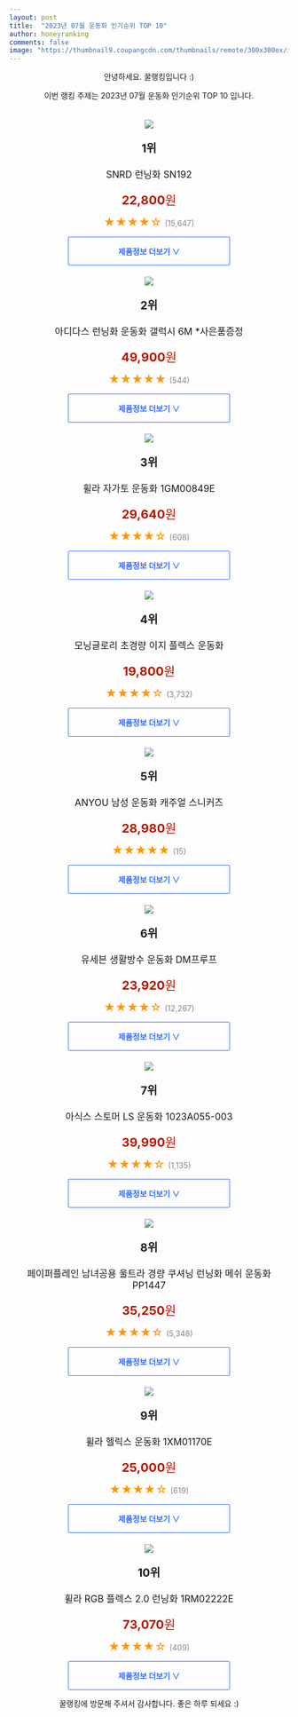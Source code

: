 ```yaml
---
layout: post
title:  "2023년 07월 운동화 인기순위 TOP 10"
author: honeyranking
comments: false
image: "https://thumbnail9.coupangcdn.com/thumbnails/remote/300x300ex/image/retail/images/2018/09/27/17/8/40daef83-84fd-4994-9596-9d430555b9de.jpg"
---
```

<p style="text-align: center;">안녕하세요. 꿀랭킹입니다 :)</p>
<p style="text-align: center;">이번 랭킹 주제는 2023년 07월 운동화 인기순위 TOP 10 입니다.</p><center><img src="https://thumbnail9.coupangcdn.com/thumbnails/remote/300x300ex/image/retail/images/2018/09/27/17/8/40daef83-84fd-4994-9596-9d430555b9de.jpg" style="margin-top:20px" /></center><p style="text-align: center; font-size: 20px"><b>1위</b></p><p style="text-align: center; font-size: 17px">SNRD 런닝화 SN192</p><p style="text-align: center;"><span style="color: #b61800; font-size: 22px;"><b>22,800</b>원</span></p><p style="text-align: center;"><span style="color: #ff9600; font-size: 20px;">★★★★☆ </span><span style="color: #878787;">(15,647)</span></p><center><a href="https://link.coupang.com/a/2H0wu"><div style="font-size: 14px; display: inline-block; padding: 15px 90px; color: #346aff; border-radius: 2px; border: 1px solid #346aff; cursor: pointer;"><b>제품정보 더보기 &or;</b></div></a></center><center><img src="https://thumbnail8.coupangcdn.com/thumbnails/remote/300x300ex/image/vendor_inventory/ce48/826d09b95c5f01fa8b92851d61cefab6a9d546775eaa87c14a700cdfa71a.jpg" style="margin-top:20px" /></center><p style="text-align: center; font-size: 20px"><b>2위</b></p><p style="text-align: center; font-size: 17px">아디다스 런닝화 운동화 갤럭시 6M *사은품증정</p><p style="text-align: center;"><span style="color: #b61800; font-size: 22px;"><b>49,900</b>원</span></p><p style="text-align: center;"><span style="color: #ff9600; font-size: 20px;">★★★★★ </span><span style="color: #878787;">(544)</span></p><center><a href="https://link.coupang.com/a/2H0wv"><div style="font-size: 14px; display: inline-block; padding: 15px 90px; color: #346aff; border-radius: 2px; border: 1px solid #346aff; cursor: pointer;"><b>제품정보 더보기 &or;</b></div></a></center><center><img src="https://thumbnail10.coupangcdn.com/thumbnails/remote/300x300ex/image/retail/images/2022/02/03/15/2/50203cf2-03de-429d-b124-4e38bace2004.jpg" style="margin-top:20px" /></center><p style="text-align: center; font-size: 20px"><b>3위</b></p><p style="text-align: center; font-size: 17px">휠라 자가토 운동화 1GM00849E</p><p style="text-align: center;"><span style="color: #b61800; font-size: 22px;"><b>29,640</b>원</span></p><p style="text-align: center;"><span style="color: #ff9600; font-size: 20px;">★★★★☆ </span><span style="color: #878787;">(608)</span></p><center><a href="https://www.coupang.com/vp/products/6320433314?itemId=13169822072&q=%EC%9A%B4%EB%8F%99%ED%99%94&sourceType=search&searchId=164ec32482894dcb8405cc031f8fd214"><div style="font-size: 14px; display: inline-block; padding: 15px 90px; color: #346aff; border-radius: 2px; border: 1px solid #346aff; cursor: pointer;"><b>제품정보 더보기 &or;</b></div></a></center><center><img src="https://thumbnail7.coupangcdn.com/thumbnails/remote/300x300ex/image/rs_quotation_api/40884qis/382be50693a94650b6f682ea1d824382.jpg" style="margin-top:20px" /></center><p style="text-align: center; font-size: 20px"><b>4위</b></p><p style="text-align: center; font-size: 17px">모닝글로리 초경량 이지 플렉스 운동화</p><p style="text-align: center;"><span style="color: #b61800; font-size: 22px;"><b>19,800</b>원</span></p><p style="text-align: center;"><span style="color: #ff9600; font-size: 20px;">★★★★☆ </span><span style="color: #878787;">(3,732)</span></p><center><a href="https://www.coupang.com/vp/products/4775768821?itemId=6140547647&q=%EC%9A%B4%EB%8F%99%ED%99%94&sourceType=search&searchId=164ec32482894dcb8405cc031f8fd214"><div style="font-size: 14px; display: inline-block; padding: 15px 90px; color: #346aff; border-radius: 2px; border: 1px solid #346aff; cursor: pointer;"><b>제품정보 더보기 &or;</b></div></a></center><center><img src="https://thumbnail8.coupangcdn.com/thumbnails/remote/300x300ex/image/vendor_inventory/6815/53f7d8d281d8a5581dc6c86ddde79fdbf142e327501c9de3bd9461f1ecb5.jpg" style="margin-top:20px" /></center><p style="text-align: center; font-size: 20px"><b>5위</b></p><p style="text-align: center; font-size: 17px">ANYOU 남성 운동화 캐주얼 스니커즈</p><p style="text-align: center;"><span style="color: #b61800; font-size: 22px;"><b>28,980</b>원</span></p><p style="text-align: center;"><span style="color: #ff9600; font-size: 20px;">★★★★★ </span><span style="color: #878787;">(15)</span></p><center><a href="https://link.coupang.com/a/2H0ww"><div style="font-size: 14px; display: inline-block; padding: 15px 90px; color: #346aff; border-radius: 2px; border: 1px solid #346aff; cursor: pointer;"><b>제품정보 더보기 &or;</b></div></a></center><center><img src="https://thumbnail10.coupangcdn.com/thumbnails/remote/300x300ex/image/retail/images/4347228307736969-37ef47c2-6a1c-48cf-b25a-9f2eaff4eafe.jpg" style="margin-top:20px" /></center><p style="text-align: center; font-size: 20px"><b>6위</b></p><p style="text-align: center; font-size: 17px">유세븐 생활방수 운동화 DM프루프</p><p style="text-align: center;"><span style="color: #b61800; font-size: 22px;"><b>23,920</b>원</span></p><p style="text-align: center;"><span style="color: #ff9600; font-size: 20px;">★★★★☆ </span><span style="color: #878787;">(12,267)</span></p><center><a href="https://www.coupang.com/vp/products/189188149?itemId=988184957&q=%EC%9A%B4%EB%8F%99%ED%99%94&sourceType=search&searchId=164ec32482894dcb8405cc031f8fd214"><div style="font-size: 14px; display: inline-block; padding: 15px 90px; color: #346aff; border-radius: 2px; border: 1px solid #346aff; cursor: pointer;"><b>제품정보 더보기 &or;</b></div></a></center><center><img src="https://thumbnail8.coupangcdn.com/thumbnails/remote/300x300ex/image/retail/images/2022/09/20/15/4/e984405c-5696-48fa-b635-3bb8b9202ec1.jpg" style="margin-top:20px" /></center><p style="text-align: center; font-size: 20px"><b>7위</b></p><p style="text-align: center; font-size: 17px">아식스 스토머 LS 운동화 1023A055-003</p><p style="text-align: center;"><span style="color: #b61800; font-size: 22px;"><b>39,990</b>원</span></p><p style="text-align: center;"><span style="color: #ff9600; font-size: 20px;">★★★★☆ </span><span style="color: #878787;">(1,135)</span></p><center><a href="https://www.coupang.com/vp/products/6787576380?itemId=13639653746&q=%EC%9A%B4%EB%8F%99%ED%99%94&sourceType=search&searchId=164ec32482894dcb8405cc031f8fd214"><div style="font-size: 14px; display: inline-block; padding: 15px 90px; color: #346aff; border-radius: 2px; border: 1px solid #346aff; cursor: pointer;"><b>제품정보 더보기 &or;</b></div></a></center><center><img src="https://thumbnail6.coupangcdn.com/thumbnails/remote/300x300ex/image/retail/images/4160591026722751-88d4e9dd-1d63-4aec-8fba-3c7d96e6d14d.jpg" style="margin-top:20px" /></center><p style="text-align: center; font-size: 20px"><b>8위</b></p><p style="text-align: center; font-size: 17px">페이퍼플레인 남녀공용 울트라 경량 쿠셔닝 런닝화 메쉬 운동화 PP1447</p><p style="text-align: center;"><span style="color: #b61800; font-size: 22px;"><b>35,250</b>원</span></p><p style="text-align: center;"><span style="color: #ff9600; font-size: 20px;">★★★★☆ </span><span style="color: #878787;">(5,348)</span></p><center><a href="https://link.coupang.com/a/2H0wy"><div style="font-size: 14px; display: inline-block; padding: 15px 90px; color: #346aff; border-radius: 2px; border: 1px solid #346aff; cursor: pointer;"><b>제품정보 더보기 &or;</b></div></a></center><center><img src="https://thumbnail6.coupangcdn.com/thumbnails/remote/300x300ex/image/retail/images/1776936331730620-e2e5deb0-4c20-40ec-a0f3-e7fc376f839b.jpg" style="margin-top:20px" /></center><p style="text-align: center; font-size: 20px"><b>9위</b></p><p style="text-align: center; font-size: 17px">휠라 헬릭스 운동화 1XM01170E</p><p style="text-align: center;"><span style="color: #b61800; font-size: 22px;"><b>25,000</b>원</span></p><p style="text-align: center;"><span style="color: #ff9600; font-size: 20px;">★★★★☆ </span><span style="color: #878787;">(619)</span></p><center><a href="https://www.coupang.com/vp/products/6331037111?itemId=13227161863&q=%EC%9A%B4%EB%8F%99%ED%99%94&sourceType=search&searchId=164ec32482894dcb8405cc031f8fd214"><div style="font-size: 14px; display: inline-block; padding: 15px 90px; color: #346aff; border-radius: 2px; border: 1px solid #346aff; cursor: pointer;"><b>제품정보 더보기 &or;</b></div></a></center><center><img src="https://thumbnail7.coupangcdn.com/thumbnails/remote/300x300ex/image/retail/images/2022/06/15/10/9/cb9b0a69-99aa-41dc-8190-33880d2458d8.jpg" style="margin-top:20px" /></center><p style="text-align: center; font-size: 20px"><b>10위</b></p><p style="text-align: center; font-size: 17px">휠라 RGB 플렉스 2.0 런닝화 1RM02222E</p><p style="text-align: center;"><span style="color: #b61800; font-size: 22px;"><b>73,070</b>원</span></p><p style="text-align: center;"><span style="color: #ff9600; font-size: 20px;">★★★★☆ </span><span style="color: #878787;">(409)</span></p><center><a href="https://link.coupang.com/a/2H0wz"><div style="font-size: 14px; display: inline-block; padding: 15px 90px; color: #346aff; border-radius: 2px; border: 1px solid #346aff; cursor: pointer;"><b>제품정보 더보기 &or;</b></div></a></center><p style="text-align: center;">꿀랭킹에 방문해 주셔서 감사합니다. 좋은 하루 되세요 :)</p>